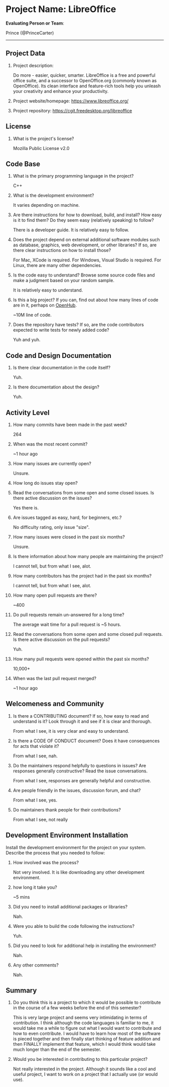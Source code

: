 # Project Name: LibreOffice



**Evaluating Person or Team**:
<!-- list your first name and github user-name-->
Prince (@PrinceCarter)

---

## Project Data

1. Project description: <br>

	Do more - easier, quicker, smarter. LibreOffice is a free and powerful office suite, and a successor to OpenOffice.org 	(commonly known as OpenOffice). Its clean interface and feature-rich tools help you unleash your creativity and enhance your 	productivity.

1. Project website/homepage: https://www.libreoffice.org/

1. Project repository: https://cgit.freedesktop.org/libreoffice



## License

1. What is the project's license? <br>
	
	Mozilla Public License v2.0

## Code Base


1. What is the primary programming language in the project?

	C++

1. What is the development environment? <br>

	It varies depending on machine.

1. Are there instructions for how to download, build, and install? How easy is it
to find them? Do they seem easy (relatively speaking) to follow? <br>

	There is a developer guide. It is relatively easy to follow.

1. Does the project depend on external additional software modules such as
database,  graphics, web development, or other libraries? If so, are there clear instructions on how to install those? <br>

	For Mac, XCode is required.
	For Windows, Visual Studio is required.
	For Linux, there are many other dependencies.

1. Is the code easy to understand? Browse some source code files and make
a judgment based on your random sample. <br>

	It is relatively easy to understand.

1. Is this a big project? If you can, find out about how many lines of code
are in it, perhaps on [OpenHub](https://www.openhub.net/). <br>

	~10M line of code.

1. Does the repository have tests? If so, are the code contributors expected to write tests for newly added code? <br>

	Yuh and yuh.



## Code and Design Documentation
1. Is there clear documentation in the code itself? <br>
	
	Yuh.

1. Is there documentation about the design?  <br>
	
	Yuh.


## Activity Level
1. How many commits have been made in the past week? <br>

	264

1. When was the most recent commit? <br>
	
	~1 hour ago

1. How many issues are currently open? <br>

	Unsure.

1. How long do issues stay open? <br>
	<!--
	Take the five closed issues (they can be most recently closed or a sample distributed over time) and look at when each was first reported.
	Compute the number of days that each was open and take the average.
	-->

1. Read the conversations from some open and some closed issues. Is there active discussion on the issues? <br>
	
	Yes there is.

1. Are issues tagged as easy, hard, for beginners, etc.? <br>
	
	No difficulty rating, only issue "size".

1. How many issues were closed in the past six months? <br>
	
	Unsure.

1. Is there information about how many people are maintaining the project? <br>
	
	I cannot tell, but from what I see, alot.

1. How many contributors has the project had in the past six months? <br>
	
	I cannot tell, but from what I see, alot.

1. How many open pull requests are there? <br>

	~400

1. Do pull requests remain un-answered for a long time? <br>

	The average wait time for a pull request is ~5 hours.

1. Read the conversations from some open and some closed pull requests.  Is there active discussion on the pull requests? <br>

	Yuh.

1. How many pull requests were opened within the past six months? <br>
	
	10,000+

1. When was the last pull request merged? <br>
	
	~1 hour ago

## Welcomeness and Community

1. Is there a CONTRIBUTING document? If so, how easy to read and understand is it?
Look through it and see if it is clear and thorough. <br>
	
	From what I see, it is very clear and easy to understand.

1. Is there a CODE OF CONDUCT document? Does it have consequences for acts that
violate it? <br>
	
	From what I see, nah.

1. Do the maintainers respond helpfully to questions in issues? Are responses generally constructive? Read the issue conversations. <br>
	
	From what I see, responses are generally helpful and constructive.

1. Are people friendly in the issues, discussion forum, and chat? <br>
	
	From what I see, yes.

1. Do maintainers thank people for their contributions? <br>
	
	From what I see, not really


## Development Environment Installation

Install the development environment for the project on your system.
Describe the process that you needed to follow:

1. How involved was the process? <br>

	Not very involved. It is like downloading any other development environment.

1. how long it take you? <br>

	~5 mins

1. Did you need to install additional packages or libraries? <br>

	Nah.

1. Were you able to build the code following the instructions? <br>

	Yuh.

1. Did you need to look for additional help in installing the environment? <br>

	Nah.

1. Any other comments? <br>

	Nah.


## Summary
1. Do you think  this is a project to which it would be possible to contribute
in the course of a few weeks before the end of this semester? <br>
	<!--
	Explain your position. Do NOT simply say 'yes or 'no'.
	-->
	This is very large project and seems very intimidating in terms of contribution. I think although the code languages is familiar to me, it would take me a while to figure out what I would want to contribute and how to even contribute. I would have to learn how most of the software is pieced together and then finally start thinking of feature addition and then FINALLY implement that feature, which I would think would take much longer than the end of the semester.

1. Would you be interested in contributing to this particular project? <br>
	<!--
	Explain why you would or would not be interested in contributing to this project. Do NOT simply say 'yes or 'no'.
	-->
	Not really interested in the project. Although it sounds like a cool and useful project, I want to work on a project that I actually use (or would use).
